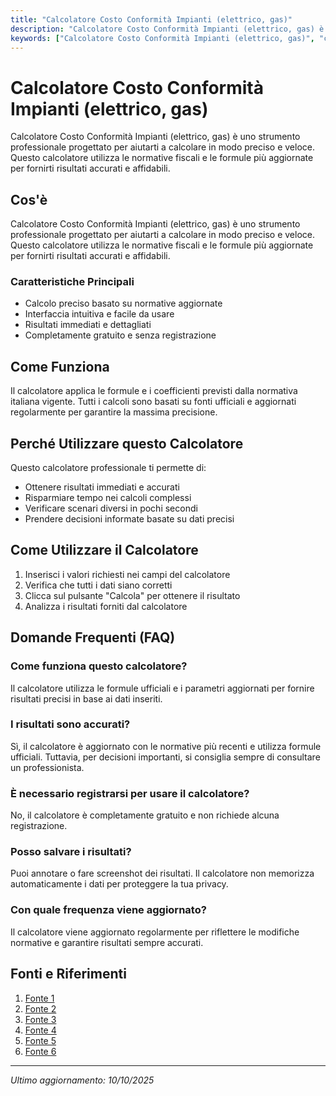 ```yaml
---
title: "Calcolatore Costo Conformità Impianti (elettrico, gas)"
description: "Calcolatore Costo Conformità Impianti (elettrico, gas) è uno strumento professionale progettato per aiutarti a calcolare in modo preciso e veloce. Questo calcolatore utilizza le normative fiscali e le formule più aggiornate per fornirti risultati accurati e affidabili."
keywords: ["Calcolatore Costo Conformità Impianti (elettrico, gas)", "calcolatore", "calcolo online"]
---
```


# Calcolatore Costo Conformità Impianti (elettrico, gas)

Calcolatore Costo Conformità Impianti (elettrico, gas) è uno strumento professionale progettato per aiutarti a calcolare in modo preciso e veloce. Questo calcolatore utilizza le normative fiscali e le formule più aggiornate per fornirti risultati accurati e affidabili.

## Cos'è

Calcolatore Costo Conformità Impianti (elettrico, gas) è uno strumento professionale progettato per aiutarti a calcolare in modo preciso e veloce. Questo calcolatore utilizza le normative fiscali e le formule più aggiornate per fornirti risultati accurati e affidabili.

### Caratteristiche Principali

- Calcolo preciso basato su normative aggiornate
- Interfaccia intuitiva e facile da usare
- Risultati immediati e dettagliati
- Completamente gratuito e senza registrazione

## Come Funziona

Il calcolatore applica le formule e i coefficienti previsti dalla normativa italiana vigente. Tutti i calcoli sono basati su fonti ufficiali e aggiornati regolarmente per garantire la massima precisione.

## Perché Utilizzare questo Calcolatore

Questo calcolatore professionale ti permette di:

- Ottenere risultati immediati e accurati
- Risparmiare tempo nei calcoli complessi
- Verificare scenari diversi in pochi secondi
- Prendere decisioni informate basate su dati precisi

## Come Utilizzare il Calcolatore

1. Inserisci i valori richiesti nei campi del calcolatore
2. Verifica che tutti i dati siano corretti
3. Clicca sul pulsante "Calcola" per ottenere il risultato
4. Analizza i risultati forniti dal calcolatore

## Domande Frequenti (FAQ)

### Come funziona questo calcolatore?

Il calcolatore utilizza le formule ufficiali e i parametri aggiornati per fornire risultati precisi in base ai dati inseriti.

### I risultati sono accurati?

Sì, il calcolatore è aggiornato con le normative più recenti e utilizza formule ufficiali. Tuttavia, per decisioni importanti, si consiglia sempre di consultare un professionista.

### È necessario registrarsi per usare il calcolatore?

No, il calcolatore è completamente gratuito e non richiede alcuna registrazione.

### Posso salvare i risultati?

Puoi annotare o fare screenshot dei risultati. Il calcolatore non memorizza automaticamente i dati per proteggere la tua privacy.

### Con quale frequenza viene aggiornato?

Il calcolatore viene aggiornato regolarmente per riflettere le modifiche normative e garantire risultati sempre accurati.

## Fonti e Riferimenti

1. [Fonte 1](https://www.cronoshare.it/quanto-costa/dichiarazione-conformita-impianti)
2. [Fonte 2](https://www.cronoshare.it/quanto-costa/certificato-impianto-gas)
3. [Fonte 3](https://geometra.roma.it/certificazione-impianti-elettrici-costi-e-tempi/)
4. [Fonte 4](https://prontopro.it/costi-prezzi/dichiarazione-di-conformita-impianto-gas_111878)
5. [Fonte 5](https://www.prontoimpiantook.it/certificazione-impianti-tecnomat/)
6. [Fonte 6](https://www.tecnomat.it/it/certificazioni?srsltid=AfmBOorsryqQRfjnuhQiO6zTL9fg82MCAAg489RPNrv5CllkTUyVDNLj)

---

*Ultimo aggiornamento: 10/10/2025*
